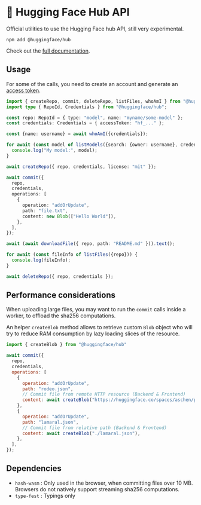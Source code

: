 # 🤗 Hugging Face Hub API

Official utilities to use the Hugging Face hub API, still very experimental.

```
npm add @huggingface/hub
```

Check out the [full documentation](https://huggingface.co/docs/huggingface.js/hub/README).

## Usage

For some of the calls, you need to create an account and generate an [access token](https://huggingface.co/settings/tokens).

```ts
import { createRepo, commit, deleteRepo, listFiles, whoAmI } from "@huggingface/hub";
import type { RepoId, Credentials } from "@huggingface/hub";

const repo: RepoId = { type: "model", name: "myname/some-model" };
const credentials: Credentials = { accessToken: "hf_..." };

const {name: username} = await whoAmI({credentials});

for await (const model of listModels({search: {owner: username}, credentials})) {
  console.log("My model:", model);
}

await createRepo({ repo, credentials, license: "mit" });

await commit({
  repo,
  credentials,
  operations: [
    {
      operation: "addOrUpdate",
      path: "file.txt",
      content: new Blob(["Hello World"]),
    },
  ],
});

await (await downloadFile({ repo, path: "README.md" })).text();

for await (const fileInfo of listFiles({repo})) {
  console.log(fileInfo);
}

await deleteRepo({ repo, credentials });
```

## Performance considerations

When uploading large files, you may want to run the `commit` calls inside a worker, to offload the sha256 computations.

An helper `createBlob` method allows to retrieve custom `Blob` object who will try to reduce RAM consumption by lazy loading slices of the resource.

```js
import { createBlob } from "@huggingface/hub"

await commit({
  repo,
  credentials,
  operations: [
    {
      operation: "addOrUpdate",
      path: "rodeo.json",
      // Commit file from remote HTTP resource (Backend & Frontend)
      content: await createBlob("https://huggingface.co/spaces/aschen/push-model-from-web/raw/main/mobilenet/model.json"),
    },
    {
      operation: "addOrUpdate",
      path: "lamaral.json",
      // Commit file from relative path (Backend & Frontend)
      content: await createBlob("./lamaral.json"),
    },
  ],
});
```

## Dependencies

- `hash-wasm` : Only used in the browser, when committing files over 10 MB. Browsers do not natively support streaming sha256 computations.
- `type-fest` : Typings only